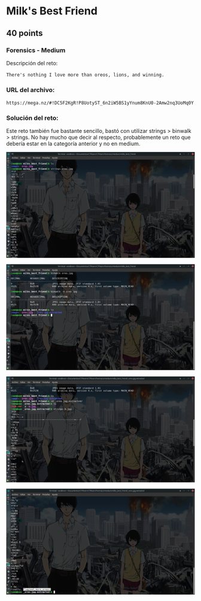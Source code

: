 # Milk's Best Friend

## 40 points

### Forensics - Medium

Descripción del reto:

```
There's nothing I love more than oreos, lions, and winning.
```

### URL del archivo:

```
https://mega.nz/#!DC5F2KgR!P8UotyST_6n2iW5BS1yYnum8KnU0-2Amw2nq3UoMq0Y
```

### Solución del reto:
Este reto también fue bastante sencillo, bastó con utilizar strings > binwalk > strings.
No hay mucho que decir al respecto, probablemente un reto que debería estar en la categoría anterior y no en medium.

![Screenshot](images/01.jpg)

![Screenshot](images/02.jpg)

![Screenshot](images/03.jpg)

![Screenshot](images/04.jpg)

